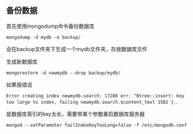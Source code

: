 ## 备份数据

首先使用mongodump命令备份数据库

    mongodump -d mydb -o backup/

会在backup文件夹下生成一个mydb文件夹，存放数据库文件

生成新数据库

    mongorestore -d newmydb --drop backup/mydb/

如果报错说

    Error creating index newmydb.search: 17280 err: "Btree::insert: key too large to index, failing newmydb.search.$content_text 1582 {．．

是数据库索引的key太长，需要带某个参数重启数据库服务器

    mongod --setParameter failIndexKeyTooLong=false -f /etc/mongodb.conf


